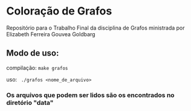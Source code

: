# Coloração de Grafos
Repositório para o Trabalho Final da disciplina de Grafos ministrada por Elizabeth Ferreira Gouvea Goldbarg

## Modo de uso:
  compilação:  	`make grafos`
  
  uso: ` ./grafos <nome_de_arquivo>`

### Os arquivos que podem ser lidos são os encontrados no diretório "data"
